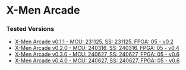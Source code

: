 # X-Men Arcade

### Tested Versions

- [X-Men Arcade v0.1.1 - MCU: 231125, SS: 231125, FPGA: 05 - v0.2](01/README.md)
- [X-Men Arcade v0.2.0 - MCU: 240316, SS: 240316, FPGA: 05 - v0.4](02/README.md)
- [X-Men Arcade v0.3.0 - MCU: 240627, SS: 240627, FPGA: 05 - v0.6](03/README.md)
- [X-Men Arcade v0.4.0 - MCU: 240627, SS: 240627, FPGA: 05 - v0.6](04/README.md)
